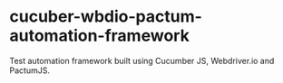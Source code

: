 # cucuber-wbdio-pactum-automation-framework
 Test automation framework built using Cucumber JS, Webdriver.io and PactumJS.
